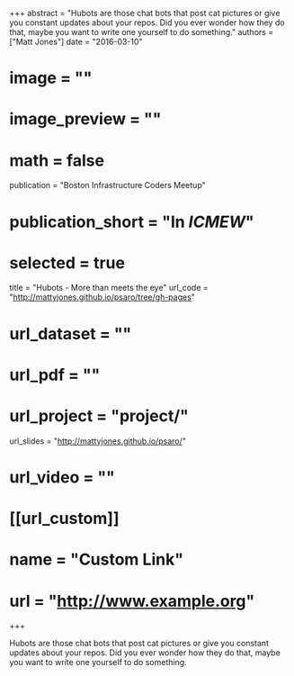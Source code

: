 +++
abstract = "Hubots are those chat bots that post cat pictures or give you constant updates about your repos. Did you ever wonder how they do that, maybe you want to write one yourself to do something."
authors = ["Matt Jones"]
date = "2016-03-10"
# image = ""
# image_preview = ""
# math = false
publication = "Boston Infrastructure Coders Meetup"
# publication_short = "In *ICMEW*"
# selected = true
title = "Hubots - More than meets the eye"
url_code = "http://mattyjones.github.io/psaro/tree/gh-pages"
# url_dataset = ""
# url_pdf = ""
# url_project = "project/"
url_slides = "http://mattyjones.github.io/psaro/"
# url_video = ""
# [[url_custom]]
# name = "Custom Link"
# url = "http://www.example.org"

+++

Hubots are those chat bots that post cat pictures or give you constant updates about your repos. Did you ever wonder how they do that, maybe you want to write one yourself to do something.

